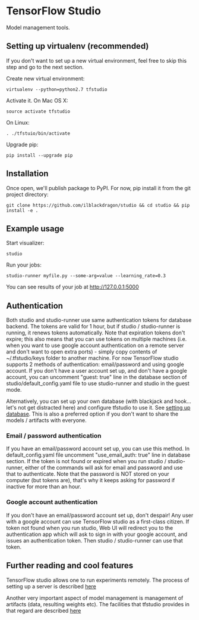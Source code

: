 # TensorFlow Studio

Model management tools.

## Setting up virtualenv (recommended)
If you don't want to set up a new virtual environment, feel free to skip this step 
and go to the next section. 

Create new virtual environment:
    
    virtualenv --python=python2.7 tfstudio

Activate it. On Mac OS X:
    
    source activate tfstudio

On Linux:

    . ./tfstuio/bin/activate

Upgrade pip:

    pip install --upgrade pip

## Installation
Once open, we'll publish package to PyPI. For now, pip install it from the git project directory:

    git clone https://github.com/ilblackdragon/studio && cd studio && pip install -e . 


## Example usage

Start visualizer:

    studio 

Run your jobs:

    studio-runner myfile.py --some-arg=value --learning_rate=0.3

You can see results of your job at http://127.0.0.1:5000

## Authentication 
Both studio and studio-runner use same authentication tokens for database backend. The tokens are valid for 1 hour, 
but if studio / studio-runner is running, it renews tokens automatically. 
Note that expiration tokens don't expire; this also means that you can use tokens on multiple machines (i.e. when you want to use google account authentication on a remote server and don't want to open extra ports) - simply copy contents of ~/.tfstudio/keys folder to another machine. 
For now TensorFlow studio supports 2 methods of authentication: email/password and using google account.
If you don't have a user account set up, and don't have a google account, you can uncomment "guest: true" line
 in the database section of studio/default_config.yaml file to use studio-runner and studio in the guest mode. 

Alternatively, you can set up your own database (with blackjack and hook... let's not get distracted here) and configure 
tfstudio to use it. See [setting up database](docs/setup_database.md). This is also a preferred option if you don't want to
share the models / artifacts with everyone. 


### Email / password authentication
If you have an email/password account set up, you can use this method. In default_config.yaml file uncomment "use_email_auth: true" 
line in database section. If the token is not found or expired when you run studio / studio-runner, either of the commands will ask
for email and password and use that to authenticate. Note that the password is NOT stored on your computer (but tokens are), 
that's why it keeps asking for password if inactive for more than an hour. 

### Google account authentication
If you don't have an email/password account set up, don't despair! Any user with a google account can use TensorFlow studio as a 
first-class citizen. If token not found when you run studio, Web UI will redirect you to the authentication app which will
ask to sign in with your google account, and issues an authentication token. Then studio / studio-runner can use that token. 

## Further reading and cool features
TensorFlow studio allows one to run experiments remotely. The process of setting up a server is described [here](docs/remote_worker.md)

Another very important aspect of model management is management of artifacts (data, resulting weights etc). The facilities that tfstudio
provides in that regard are described [here](docs/artifacts.md)

